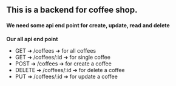 ## This is a backend for coffee shop.

#### We need some api end point for create, update, read and delete

**Our all api end point**

- GET ➔ /coffees ➔ for all coffees
- GET ➔ /coffees/:id ➔ for single coffee
- POST ➔ /coffees ➔ for create a coffee
- DELETE ➔ /coffees/:id ➔ for delete a coffee
- PUT ➔ /coffees/:id ➔ for update a coffee
